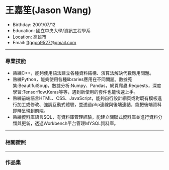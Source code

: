 # 王嘉笙(Jason Wang)
- Birthday: 2001/07/12 
- Education: 國立中央大學/資訊工程學系 
- Location: 高雄市
- Email: ffggoo9527@gmail.com
---
### 專業技能
- 熟練C++，能夠使用語法建立各種資料結構、演算法解決代數應用問題。
- 熟練Python，能夠使用各種libraries應用在不同問題。數據蒐集:BeautifulSoup，數據分析:Numpy、Pandas，網頁爬蟲:Requests，深度學習:Tensorflow,Keras等等，遇到新使用的套件也能快速上手。
- 熟練前端語言HTML、CSS、JavaScript，能夠自行設計網頁或對既有模板進行加工或修改、強調互動式體驗，並透過php連線與後端連結，能把後端資料即時呈現到前端。
- 熟練資料庫語言SQL，有資料庫管理經驗，能建立關聯式資料庫並進行資料分類與更新，透過Workbench平台管理MYSQL資料庫。
---
### 相關證照

---
### 作品集

